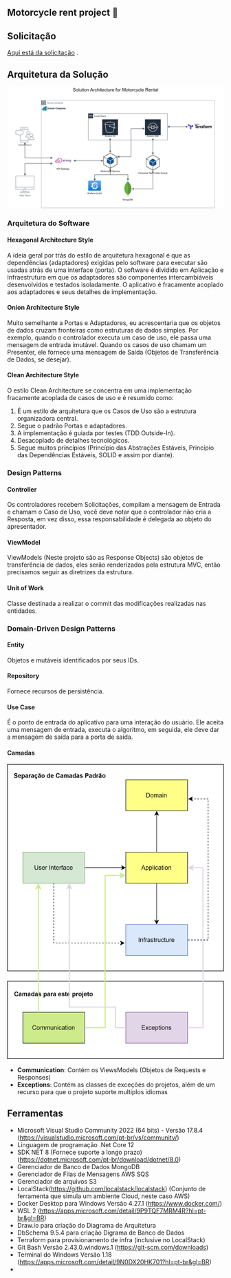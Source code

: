 ## Motorcycle rent project 👋

## Solicitação
[Aqui está da solicitação](https://github.com/cteotonio-rent/documentacao/blob/main/src/RequisitosDoProjeto.pdf)
.

## Arquitetura da Solução
<img src="https://github.com/cteotonio-rent/documentacao/blob/main/src/Architecture%20Diagram.svg" />

### Arquitetura do Software
#### Hexagonal Architecture Style
A ideia geral por trás do estilo de arquitetura hexagonal é que as dependências (adaptadores) exigidas pelo software para executar são usadas atrás de uma interface (porta).
O software é dividido em Aplicação e Infraestrutura em que os adaptadores são componentes intercambiáveis desenvolvidos e testados isoladamente. O aplicativo é fracamente acoplado aos adaptadores e seus detalhes de implementação.

#### Onion Architecture Style
Muito semelhante a Portas e Adaptadores, eu acrescentaria que os objetos de dados cruzam fronteiras como estruturas de dados simples. Por exemplo, quando o controlador executa um caso de uso, ele passa uma mensagem de entrada imutável. Quando os casos de uso chamam um Presenter, ele fornece uma mensagem de Saída (Objetos de Transferência de Dados, se desejar).

#### Clean Architecture Style
O estilo Clean Architecture se concentra em uma implementação fracamente acoplada de casos de uso e é resumido como:
1) É um estilo de arquitetura que os Casos de Uso são a estrutura organizadora central.
2) Segue o padrão Portas e adaptadores.
3) A implementação é guiada por testes (TDD Outside-In).
4) Desacoplado de detalhes tecnológicos.
5) Segue muitos princípios (Princípio das Abstrações Estáveis, Princípio das Dependências Estáveis, SOLID e assim por diante).


### Design Patterns
#### Controller
Os controladores recebem Solicitações, compilam a mensagem de Entrada e chamam o Caso de Uso, você deve notar que o controlador não cria a Resposta, em vez disso, essa responsabilidade é delegada ao objeto do apresentador.

#### ViewModel
ViewModels (Neste projeto são as Response Objects) são objetos de transferência de dados, eles serão renderizados pela estrutura MVC, então precisamos seguir as diretrizes da estrutura.

#### Unit of Work
Classe destinada a realizar o commit das modificações realizadas nas entidades.

### Domain-Driven Design Patterns
#### Entity
Objetos e mutáveis identificados por seus IDs.

#### Repository
Fornece recursos de persistência.

#### Use Case
É o ponto de entrada do aplicativo para uma interação do usuário. Ele aceita uma mensagem de entrada, executa o algoritmo, em seguida, ele deve dar a mensagem de saída para a porta de saída.

#### Camadas
<img src="https://github.com/cteotonio-rent/documentacao/blob/main/src/Arquitetura%20do%20Software.svg" />

- **Communication**: Contém os ViewsModels (Objetos de Requests e Responses)  
- **Exceptions**: Contém as classes de exceções do projetos, além de um recurso para que o projeto suporte multiplos idiomas

## Ferramentas
- Microsoft Visual Studio Community 2022 (64 bits) - Versão 17.8.4 (https://visualstudio.microsoft.com/pt-br/vs/community/)
- Linguagem de programação .Net Core 12
- SDK NET 8 (Fornece suporte a longo prazo) (https://dotnet.microsoft.com/pt-br/download/dotnet/8.0)
- Gerenciador de Banco de Dados MongoDB
- Gerenciador de Filas de Mensagens AWS SQS
- Gerenciador de arquivos S3
- LocalStack(https://github.com/localstack/localstack) (Conjunto de ferramenta que simula um ambiente Cloud, neste caso AWS)
- Docker Desktop para Windows Versão 4.27.1 (https://www.docker.com/)
- WSL 2 (https://apps.microsoft.com/detail/9P9TQF7MRM4R?hl=pt-br&gl=BR)
- Draw.io para criação do Diagrama de Arquitetura
- DbSchema 9.5.4 para criação Digrama de Banco de Dados
- Terraform para provisionamento de infra (inclusive no LocalStack)
- Git Bash Versão 2.43.0.windows.1 (https://git-scm.com/downloads)
- Terminal do Windows Versão 1.18 (https://apps.microsoft.com/detail/9N0DX20HK701?hl=pt-br&gl=BR)
- 
<!--

**Here are some ideas to get you started:**

🙋‍♀️ A short introduction - what is your organization all about?
🌈 Contribution guidelines - how can the community get involved?
👩‍💻 Useful resources - where can the community find your docs? Is there anything else the community should know?
🍿 Fun facts - what does your team eat for breakfast?
🧙 Remember, you can do mighty things with the power of [Markdown](https://docs.github.com/github/writing-on-github/getting-started-with-writing-and-formatting-on-github/basic-writing-and-formatting-syntax)
-->
